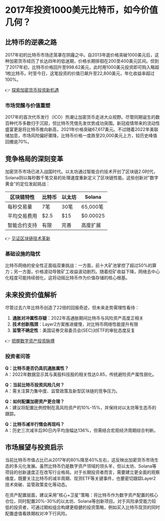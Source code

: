 # 2017年投资1000美元比特币，如今价值几何？

## 比特币的逆袭之路

2017年初的比特币市场还笼罩在阴霾之中。自2013年底价格突破1000美元后，这种加密货币经历了长达四年的低迷期，价格长期徘徊在200至400美元区间。但到了2017年初，比特币价格回升至998.62美元，此时用1000美元投资即可购入略超1枚比特币。时至今日，这笔投资的价值已飙升至22,800美元，年化收益率超过100%。

👉 [探索加密货币投资新机遇](https://bit.ly/okx_welcome)

### 市场觉醒与价值重塑

2017年的首次代币发行（ICO）热潮让加密货币走进大众视野。尽管同期诞生的数百种代币多数归于沉寂，但比特币凭借先发优势成功突围。新冠疫情带来的流动性盛宴更是将比特币推向新高，2021年价格突破67,617美元。不过随着2022年美联储加息，市场风险偏好骤降，比特币价格一度跌至20,000美元上方，较历史峰值回撤逾70%。

## 竞争格局的深刻变革

加密货币市场已进入战国时代。以太坊通过智能合约技术开创了区块链2.0时代，Solana则以每秒数千笔交易的处理速度重新定义了区块链性能。这些创新对"数字黄金"的定位发起挑战：

| 区块链特性       | 比特币       | 以太坊       | Solana        |
|------------------|--------------|--------------|---------------|
| 每秒交易量       | 7笔          | 30笔         | 65,000笔      |
| 平均交易费用     | $2.5         | $15          | $0.00025      |
| 智能合约支持     | 有限         | 完善         | 高度扩展      |

👉 [见证区块链技术革新](https://bit.ly/okx_welcome)

### 基础设施的隐忧

比特币网络的安全性正面临双重挑战：一方面，前十大矿池掌控了超过50%的算力；另一方面，价格波动导致矿工收益波动剧烈。随着挖矿收益下降，网络去中心化程度可能持续弱化，这将动摇比特币作为价值存储的核心根基。

## 未来投资价值解析

尽管过去六年比特币创造了22倍的回报奇迹，但未来走势需理性看待：
1. **通胀对冲属性存疑**：2022年高通胀期间比特币与风险资产高度正相关
2. **技术创新瓶颈**：Layer2方案推进缓慢，对比特币网络性能提升有限
3. **监管不确定性**：美国证券交易委员会(SEC)对ETF的审批态度反复

👉 [把握数字资产投资脉搏](https://bit.ly/okx_welcome)

### 投资者问答

**Q：比特币是否仍具抗通胀属性？**  
A：2022年数据显示其与美股科技股的相关性达0.85，传统避险资产属性弱化。

**Q：当前比特币投资风险几何？**  
A：需关注算力集中度、监管政策及新型区块链的竞争压力。

**Q：如何配置加密资产更合理？**  
A：建议将配置比例控制在高风险资产的10%-15%，并保持对以太坊等生态币的跟踪。

**Q：比特币减半行情会再现吗？**  
A：历史三次减半后90日内平均涨幅达136%，但需结合宏观经济周期综合判断。

## 市场展望与投资启示

当前比特币市值占比已从2017年的80%降至40%左右，这反映出加密货币市场生态的多元化发展。虽然比特币仍是数字资产领域的领头羊，但以太坊、Solana等项目的创新速度正在改写行业格局。对于长期投资者而言，需要建立更全面的观察维度，既要关注比特币的减半周期、现货ETF等关键事件，也要密切跟踪Layer2技术突破、监管政策变化等动态。

在资产配置层面，建议采用"核心+卫星"策略：将比特币作为数字资产配置的核心仓位，同时配置20%-30%的以太坊、Solana等创新项目。对于风险承受能力较低的投资者，可通过期权组合构建更稳健的投资策略，例如买入比特币现货的同时配置虚值看跌期权对冲下行风险。